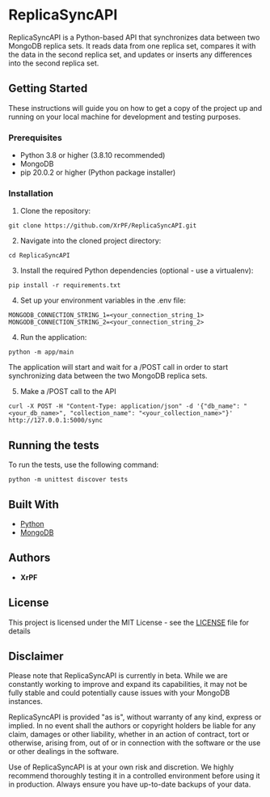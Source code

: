 # ReplicaSyncAPI

ReplicaSyncAPI is a Python-based API that synchronizes data between two MongoDB replica sets. It reads data from one replica set, compares it with the data in the second replica set, and updates or inserts any differences into the second replica set.

## Getting Started

These instructions will guide you on how to get a copy of the project up and running on your local machine for development and testing purposes.

### Prerequisites

- Python 3.8 or higher (3.8.10 recommended)
- MongoDB
- pip 20.0.2 or higher (Python package installer)

### Installation

1. Clone the repository:

```
git clone https://github.com/XrPF/ReplicaSyncAPI.git
```

2. Navigate into the cloned project directory:

```
cd ReplicaSyncAPI
```
3. Install the required Python dependencies (optional - use a virtualenv):

```
pip install -r requirements.txt
```

4. Set up your environment variables in the .env file:

```
MONGODB_CONNECTION_STRING_1=<your_connection_string_1>
MONGODB_CONNECTION_STRING_2=<your_connection_string_2>
```

4. Run the application:

```
python -m app/main
```

The application will start and wait for a /POST call in order to start synchronizing data between the two MongoDB replica sets.

5. Make a /POST call to the API
```
curl -X POST -H "Content-Type: application/json" -d '{"db_name": "<your_db_name>", "collection_name": "<your_collection_name>"}' http://127.0.0.1:5000/sync
```

## Running the tests

To run the tests, use the following command:

```
python -m unittest discover tests
```

## Built With

* [Python](https://www.python.org/)
* [MongoDB](https://www.mongodb.com/)

## Authors

* **XrPF**

## License

This project is licensed under the MIT License - see the [LICENSE](LICENSE) file for details

## Disclaimer

Please note that ReplicaSyncAPI is currently in beta. While we are constantly working to improve and expand its capabilities, it may not be fully stable and could potentially cause issues with your MongoDB instances.

ReplicaSyncAPI is provided "as is", without warranty of any kind, express or implied. In no event shall the authors or copyright holders be liable for any claim, damages or other liability, whether in an action of contract, tort or otherwise, arising from, out of or in connection with the software or the use or other dealings in the software.

Use of ReplicaSyncAPI is at your own risk and discretion. We highly recommend thoroughly testing it in a controlled environment before using it in production. Always ensure you have up-to-date backups of your data.

